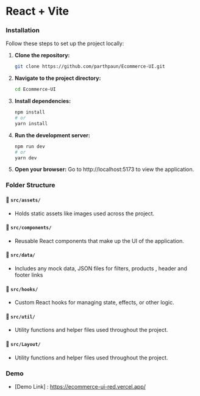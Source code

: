 # React + Vite

### Installation

Follow these steps to set up the project locally:

1. **Clone the repository:**
   ```bash
   git clone https://github.com/parthpaun/Ecommerce-UI.git
   ```
2. **Navigate to the project directory:**
   ```bash
   cd Ecommerce-UI
   ```
3. **Install dependencies:**
   ```bash
   npm install
   # or
   yarn install
   ```
4. **Run the development server:**
   ```bash
   npm run dev
   # or
   yarn dev
   ```
5. **Open your browser:**
   Go to http://localhost:5173 to view the application.

### Folder Structure

#### 📂 `src/assets/`

- Holds static assets like images used across the project.

#### 📂 `src/components/`

- Reusable React components that make up the UI of the application.

#### 📂 `src/data/`

- Includes any mock data, JSON files for filters, products , header and footer links

#### 📂 `src/hooks/`

- Custom React hooks for managing state, effects, or other logic.

#### 📂 `src/util/`

- Utility functions and helper files used throughout the project.

#### 📂 `src/Layout/`

- Utility functions and helper files used throughout the project.


### Demo

- [Demo Link] : https://ecommerce-ui-red.vercel.app/




